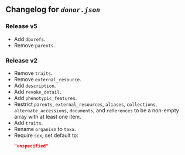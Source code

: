 ## Changelog for *`donor.json`*

### Release v5

* Add `dbxrefs`.
* Remove `parents`.

### Release v2

* Remove `traits`.
* Remove `external_resource`.
* Add `description`.
* Add `revoke_detail`.
* Add `phenotypic_features`.
* Restrict `parents`, `external_resources`, `aliases`, `collections`, `alternate_accessions`, `documents`, and `references` to be a non-empty array with at least one item.
* Add `traits`.
* Rename `organism` to `taxa`.
* Require `sex`, set default to:
    ```json
    "unspecified"
    ```
